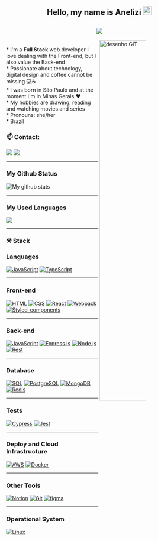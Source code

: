 <div align="center">
  <h2>Hello, my name is Anelizi <img src="https://github.com/TheDudeThatCode/TheDudeThatCode/blob/master/Assets/Hi.gif" width="24" /></h2>
  <h2 align="center">
    <img align="center" src="https://readme-typing-svg.demolab.com?font=Fira+Code&pause=1000&color=5194F0¢er=true&vCenter=true&width=350&lines=Welcome+to+my+Github+profile!" />
  </h2>
</div>

  <img width="50%" align="right" alt="desenho GIT" src="https://user-images.githubusercontent.com/88720426/212503434-f43fbb7a-07b4-42b2-a6b4-226d62f6c6cf.png">

  <div width="50%" align="left">
    <br>
    * I'm a <strong>Full Stack</strong>  web developer I love dealing with the Front-end, but I also value the Back-end <br>
    * Passionate about technology, digital design and coffee cannot be missing 💻☕<br>
    * I was born in São Paulo and at the moment I'm in Minas Gerais ❤️<br>
    * My hobbies are drawing, reading and watching movies and series<br>
    * Pronouns: she/her <br>
    * Brazil <img height="14em" src="https://github.com/hampusborgos/country-flags/blob/main/png100px/br.png"></a>
      <h3 aling="center">📫 Contact:</h3>
    <a href="mailto:anelizicarvalho@gmail.com"><img src="https://img.shields.io/badge/Gmail-D14836.svg?logo=gmail&logoColor=white" target="_blank"></a>
    <a href="https://www.linkedin.com/in/anelizi-carvalho-silva/" target="_blank"><img src="https://img.shields.io/badge/-LinkedIn-%230077B5.svg?logo=linkedin&logoColor=white"target="_blank"></a>
  </div>
<hr>

<div align="left">
  <h3>My Github Status</h3>
<img src="https://github-readme-stats.vercel.app/api?username=Anelizi&count_private=true&show_icons=true" alt="My github stats">
</div>
<hr>

<div align="left">
  <h3>My Used Languages</h3>
  <img src="https://github-readme-stats.vercel.app/api/top-langs/?username=Anelizi&layout=compact=javascript,html"/>
</div>
<hr>

<h3>⚒️ Stack</h3>
<h3>Languages</h3>
<!--JS-->
<a href="https://github.com/search?q=user%3AAnelizi+language%3Ajavascript"><img alt="JavaScript" src="https://img.shields.io/badge/JavaScript-F7DF1E.svg?logo=javascript&logoColor=white"></a>
<!--Typescript-->
<a href="https://github.com/search?q=user%3AAnelizi+language%3AtypeScript"><img alt="TypeScript" src="https://img.shields.io/badge/TypeScript-007ACC.svg?logo=typescript&logoColor=white"></a>
<hr>
<h3>Front-end</h3>
<!--HTML-->
<a href="https://github.com/search?q=user%3AAnelizi+language%3Ahtml"><img alt="HTML" src="https://img.shields.io/badge/HTML-E34F26.svg?logo=html5&logoColor=white"></a>
<!--CSS-->
<a href="https://github.com/search?q=user%3AAnelizi+language%3Acss"><img alt="CSS" src="https://img.shields.io/badge/CSS-1572B6.svg?logo=css3&logoColor=white"></a>
<!--React-->
<a href="#"><img alt="React" src="https://img.shields.io/badge/React-20232a.svg?logo=react&logoColor=%2361DAFB"></a>
<!--Webpack-->
<a href="#"><img alt="Webpack" src="https://img.shields.io/badge/Webpack-8DD6F9.svg?logo=Webpack&logoColor=white"/></a>
<!--Styled-components-->
<a href="#"><img alt="Styled-components" src="https://img.shields.io/badge/styled--components-DB7093.svg?logo=styled-components&logoColor=white"/></a>
<hr>
<h3>Back-end</h3>
<!--JS-->
<a href="https://github.com/search?q=user%3AAnelizi+language%3Ajavascript"><img alt="JavaScript" src="https://img.shields.io/badge/JavaScript-F7DF1E.svg?logo=javascript&logoColor=white"></a>
<!--Express-->
<a href="#"><img alt="Express.js" src="https://img.shields.io/badge/Express.js-404d59.svg?logo=express&logoColor=white"></a>
<!--Node.js-->
<a href="https://github.com/search?q=user%3AAnelizi+language%3Ajavascript"><img alt="Node.js" src="https://img.shields.io/badge/Node.js-43853D.svg?logo=node.js&logoColor=white"></a>
<!--Rest-->
<a href="#"><img alt="Rest" src="https://img.shields.io/badge/{REST}-0075A8.svg?logo={REST}r&logoColor=white"/></a>
<hr>
<h3>Database</h3>
<!--SQL-->
<a href="https://github.com/search?q=user%3AAnelizi+language%3Asql"><img alt="SQL" src="https://custom-icon-badges.demolab.com/badge/SQL-025E8C.svg?logo=database&logoColor=white"></a>
<!--PostgreSQL-->
<a href="#"><img alt="PostgreSQL" src ="https://img.shields.io/badge/PostgreSQL-316192.svg?logo=postgresql&logoColor=white"></a>
<!--MongoDB-->
<a href="#"><img alt="MongoDB" src ="https://img.shields.io/badge/MongoDB-4ea94b.svg?logo=mongodb&logoColor=white"></a>
<!--Redis-->
<a href="#"><img alt="Redis" src="https://img.shields.io/badge/redis-%23DD0031.svg?logo=redis&logoColor=white"/></a>
<hr>
<h3>Tests</h3>
<!--Cypress-->
<a href="#"><img alt="Cypress" src="https://img.shields.io/badge/Cypress-17202C.svg?logo=cypress&logoColor=white"/></a>
<!--Jest-->
<a href="#"><img alt="Jest" src="https://img.shields.io/badge/Jest-C21325.svg?logo=jest&logoColor=white"/></a>
<hr>
<h3>Deploy and Cloud Infrastructure</h3>
<!--AWS-->
<a href="#"><img alt="AWS" src="https://img.shields.io/badge/AWS-FF9900.svg?logo=amazonaws&logoColor=white"/></a>
<!--Docker-->
<a href="#"><img alt="Docker" src="https://img.shields.io/badge/Docker-2CA5E0.svg?logo=docker&logoColor=white"/></a>
<hr>
<h3>Other Tools</h3>
<!--Notion-->
<a href="#"><img alt="Notion" src="https://img.shields.io/badge/Notion-010101.svg?logo=notion&logoColor=white"></a>
<!--Git-->
<a href="#"><img alt="Git" src="https://img.shields.io/badge/Git-F05033.svg?logo=git&logoColor=white"></a>
<!--Figma-->
<a href="#"><img alt="figma" src="https://img.shields.io/badge/Figma-F24E1E.svg?logo=figma&logoColor=white"/></a>
<hr>
<h3>Operational System</h3>
<!--Linux-->
<a href="#"><img alt="Linux" src="https://img.shields.io/badge/Linux-FCC624.svg?logo=linux&logoColor=white"/></a>
